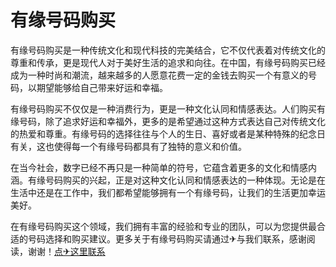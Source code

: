 # 有缘号码购买

有缘号码购买是一种传统文化和现代科技的完美结合，它不仅代表着对传统文化的尊重和传承，更是现代人对于美好生活的追求和向往。在中国，有缘号码购买已经成为一种时尚和潮流，越来越多的人愿意花费一定的金钱去购买一个有意义的号码，以期望能够给自己带来好运和幸福。

有缘号码购买不仅仅是一种消费行为，更是一种文化认同和情感表达。人们购买有缘号码，除了追求好运和幸福外，更多的是希望通过这种方式表达自己对传统文化的热爱和尊重。有缘号码的选择往往与个人的生日、喜好或者是某种特殊的纪念日有关，这也使得每一个有缘号码都具有了独特的意义和价值。

在当今社会，数字已经不再只是一种简单的符号，它蕴含着更多的文化和情感内涵。有缘号码购买的兴起，正是对这种文化认同和情感表达的一种体现。无论是在生活中还是在工作中，我们都希望能够拥有一个有缘号码，让我们的生活更加幸运美好。

在有缘号码购买这个领域，我们拥有丰富的经验和专业的团队，可以为您提供最合适的号码选择和购买建议。更多关于有缘号码购买请通过✈与我们联系，感谢阅读，谢谢！[点✈这里联系](https://ads.k02.cc)